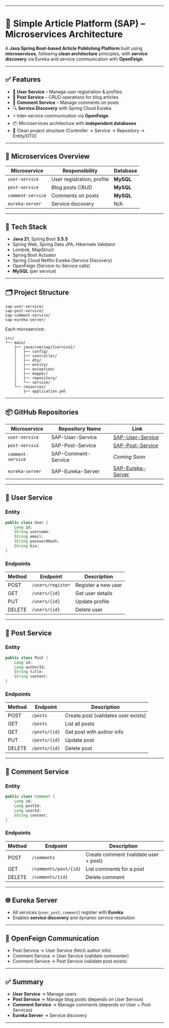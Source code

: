 
---

# 📝 Simple Article Platform (SAP) – Microservices Architecture

A **Java Spring Boot-based Article Publishing Platform** built using **microservices**, following **clean architecture** principles, with **service discovery** via Eureka and service communication with **OpenFeign**.

---

## ✅ Features

* 👥 **User Service** – Manage user registration & profiles
* 📝 **Post Service** – CRUD operations for blog articles
* 💬 **Comment Service** – Manage comments on posts
* 🔍 **Service Discovery** with Spring Cloud Eureka
* ⚡ Inter-service communication via **OpenFeign**
* 📦 Microservices architecture with **independent databases**
* 🧱 Clean project structure (Controller → Service → Repository → Entity/DTO)

---

## 🧩 Microservices Overview

| Microservice      | Responsibility             | Database  |
| ----------------- | -------------------------- | --------- |
| `user-service`    | User registration, profile | **MySQL** |
| `post-service`    | Blog posts CRUD            | **MySQL** |
| `comment-service` | Comments on posts          | **MySQL** |
| `eureka-server`   | Service discovery          | N/A       |

---

## 🧱 Tech Stack

* **Java 21**, Spring Boot **3.5.5**
* Spring Web, Spring Data JPA, Hibernate Validator
* Lombok, MapStruct
* Spring Boot Actuator
* Spring Cloud Netflix Eureka (Service Discovery)
* OpenFeign (Service-to-Service calls)
* **MySQL** (per service)

---

## 🗂️ Project Structure

```
sap-user-service/
sap-post-service/
sap-comment-service/
sap-eureka-server/
```

Each microservice:

```
src/
└── main/
    ├── java/com/sap/{service}/
    │   ├── config/
    │   ├── controller/
    │   ├── dto/
    │   ├── entity/
    │   ├── exception/
    │   ├── mapper/
    │   ├── repository/
    │   └── service/
    └── resources/
        ├── application.yml
```

---

## 📦 GitHub Repositories

| Microservice      | Repository Name       | Link                                                                 |
| ----------------- | --------------------- | -------------------------------------------------------------------- |
| `user-service`    | SAP-User-Service      | [SAP-User-Service](https://github.com/CODERonak/SAP-User-Service)    |
| `post-service`    | SAP-Post-Service      | [SAP-Post-Service](https://github.com/CODERonak/SAP-Post-Service)    |
| `comment-service` | SAP-Comment-Service   | *Coming Soon*                                                        |
| `eureka-server`   | SAP-Eureka-Server     | [SAP-Eureka-Server](https://github.com/CODERonak/SAP-Eureka-Server)  |


---

## 👥 User Service

### Entity

```java
public class User {
    Long id;
    String username;
    String email;
    String passwordHash;
    String bio;
}
```

### Endpoints

| Method | Endpoint          | Description         |
| ------ | ----------------- | ------------------- |
| POST   | `/users/register` | Register a new user |
| GET    | `/users/{id}`     | Get user details    |
| PUT    | `/users/{id}`     | Update profile      |
| DELETE | `/users/{id}`     | Delete user         |

---

## 📝 Post Service

### Entity

```java
public class Post {
    Long id;
    Long authorId;     
    String title;
    String content;
}
```

### Endpoints

| Method | Endpoint      | Description                         |
| ------ | ------------- | ----------------------------------- |
| POST   | `/posts`      | Create post (validates user exists) |
| GET    | `/posts`      | List all posts                      |
| GET    | `/posts/{id}` | Get post with author info           |
| PUT    | `/posts/{id}` | Update post                         |
| DELETE | `/posts/{id}` | Delete post                         |

---

## 💬 Comment Service

### Entity

```java
public class Comment {
    Long id;
    Long postId;    
    Long userId;    
    String content;
}
```

### Endpoints

| Method | Endpoint              | Description                           |
| ------ | --------------------- | ------------------------------------- |
| POST   | `/comments`           | Create comment (validate user + post) |
| GET    | `/comments/post/{id}` | List comments for a post              |
| DELETE | `/comments/{id}`      | Delete comment                        |

---

## 🌐 Eureka Server

* All services (`user`, `post`, `comment`) register with **Eureka**
* Enables **service discovery** and dynamic service resolution

---

## 🔄 OpenFeign Communication

* Post Service → User Service (fetch author info)
* Comment Service → User Service (validate commenter)
* Comment Service → Post Service (validate post exists)

---

## ✅ Summary

* **User Service** → Manage users
* **Post Service** → Manage blog posts (depends on User Service)
* **Comment Service** → Manage comments (depends on User + Post Services)
* **Eureka Server** → Service discovery

---
